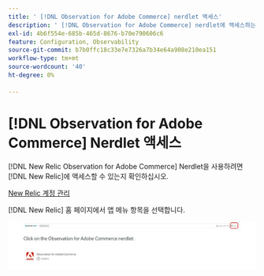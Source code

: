 ```yaml
---
title: ' [!DNL Observation for Adobe Commerce] nerdlet 액세스'
description: ' [!DNL Observation for Adobe Commerce] nerdlet에 액세스하는 방법을 알아봅니다.'
exl-id: 4b6f554e-685b-465d-8676-b70e790606c6
feature: Configuration, Observability
source-git-commit: b7b0ffc18c33e7e7326a7b34e64a908e210ea151
workflow-type: tm+mt
source-wordcount: '40'
ht-degree: 0%

---
```


# [!DNL Observation for Adobe Commerce] Nerdlet 액세스

[!DNL New Relic Observation for Adobe Commerce] Nerdlet을 사용하려면 [!DNL New Relic]에 액세스할 수 있는지 확인하십시오.

[New Relic 계정 관리](https://experienceleague.adobe.com/en/docs/commerce-on-cloud/user-guide/monitor/new-relic/account-management)

[!DNL New Relic] 홈 페이지에서 앱 메뉴 항목을 선택합니다.

![New Relic 홈 페이지](../../assets/tools/observation-for-adobe-commerce/new-relic-homepage.jpeg)
